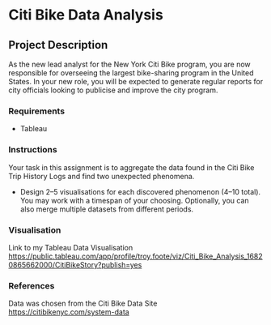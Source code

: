 # Citi Bike Data Analysis

## Project Description

As the new lead analyst for the New York Citi Bike program, you are now responsible for overseeing the largest bike-sharing program in the United States. In your new role, you will be expected to generate regular reports for city officials looking to publicise and improve the city program.

### Requirements

* Tableau

### Instructions

Your task in this assignment is to aggregate the data found in the Citi Bike Trip History Logs and find two unexpected phenomena.

* Design 2–5 visualisations for each discovered phenomenon (4–10 total). You may work with a timespan of your choosing. Optionally, you can also merge multiple datasets from different periods.

### Visualisation
Link to my Tableau Data Visualisation https://public.tableau.com/app/profile/troy.foote/viz/Citi_Bike_Analysis_16820865662000/CitiBikeStory?publish=yes



### References
Data was chosen from the Citi Bike Data Site https://citibikenyc.com/system-data